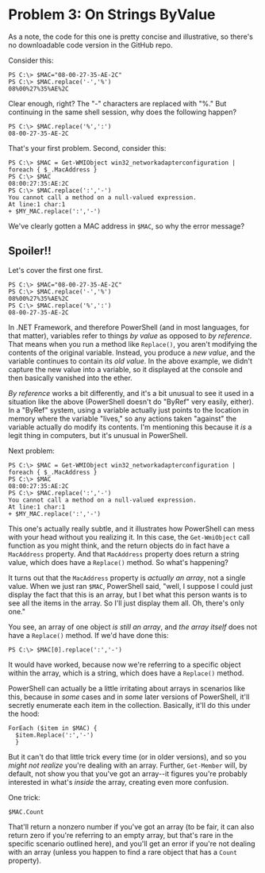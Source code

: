 # Problem 3: On Strings ByValue
As a note, the code for this one is pretty concise and illustrative, so there's no downloadable code version in the GitHub repo.

Consider this:

```
PS C:\> $MAC="08-00-27-35-AE-2C"
PS C:\> $MAC.replace('-','%')
08%00%27%35%AE%2C
```

Clear enough, right? The "-" characters are replaced with "%." But continuing in the same shell session, why does the following happen?

```
PS C:\> $MAC.replace('%',':')
08-00-27-35-AE-2C
```

That's your first problem. Second, consider this:

```
PS C:\> $MAC = Get-WMIObject win32_networkadapterconfiguration | foreach { $_.MacAddress }
PS C:\> $MAC
08:00:27:35:AE:2C
PS C:\> $MAC.replace(':','-')
You cannot call a method on a null-valued expression. 
At line:1 char:1
+ $MY_MAC.replace(':','-')
```

We've clearly gotten a MAC address in `$MAC`, so why the error message?

## Spoiler!!
Let's cover the first one first.

```
PS C:\> $MAC="08-00-27-35-AE-2C"
PS C:\> $MAC.replace('-','%')
08%00%27%35%AE%2C
PS C:\> $MAC.replace('%',':')
08-00-27-35-AE-2C
```

In .NET Framework, and therefore PowerShell (and in most languages, for that matter), variables refer to things _by value_ as opposed to _by reference_. That means when you run a method like `Replace()`, you aren't modifying the contents of the original variable. Instead, you produce a _new value_, and the variable continues to contain its _old value_. In the above example, we didn't capture the new value into a variable, so it displayed at the console and then basically vanished into the ether.

_By reference_ works a bit differently, and it's a bit unusual to see it used in a situation like the above (PowerShell doesn't do "ByRef" very easily, either). In a "ByRef" system, using a variable actually just points to the location in memory where the variable "lives," so any actions taken "against" the variable actually do modify its contents. I'm mentioning this because it _is_ a legit thing in computers, but it's unusual in PowerShell.

Next problem:

```
PS C:\> $MAC = Get-WMIObject win32_networkadapterconfiguration | foreach { $_.MacAddress }
PS C:\> $MAC
08:00:27:35:AE:2C
PS C:\> $MAC.replace(':','-')
You cannot call a method on a null-valued expression. 
At line:1 char:1
+ $MY_MAC.replace(':','-')
```

This one's actually really subtle, and it illustrates how PowerShell can mess with your head without you realizing it. In this case, the `Get-WmiObject` call function as you might think, and the return objects do in fact have a `MacAddress` property. And that `MacAddress` property does return a string value, which does have a `Replace()` method. So what's happening?

It turns out that the `MacAddress` property is _actually an array_, not a single value. When we just ran `$MAC`, PowerShell said, "well, I suppose I could just display the fact that this is an array, but I bet what this person wants is to see all the items in the array. So I'll just display them all. Oh, there's only one."

You see, an array of one object _is still an array_, and _the array itself_ does not have a `Replace()` method. If we'd have done this:

```
PS C:\> $MAC[0].replace(':','-')
```

It would have worked, because now we're referring to a specific object within the array, which is a string, which does have a `Replace()` method.

PowerShell can actually be a little irritating about arrays in scenarios like this, because in _some_ cases and in _some_ later versions of PowerShell, it'll secretly enumerate each item in the collection. Basically, it'll do this under the hood:

```
ForEach ($item in $MAC) {
  $item.Replace(':','-')
  }
 ```
 
But it can't do that little trick every time (or in older versions), and so you _might not realize_ you're dealing with an array. Further, `Get-Member` will, by default, not show you that you've got an array--it figures you're probably interested in what's _inside_ the array, creating even more confusion.
 
One trick:

```
$MAC.Count
```

That'll return a nonzero number if you've got an array (to be fair, it can also return zero if you're referring to an empty array, but that's rare in the specific scenario outlined here), and you'll get an error if you're not dealing with an array (unless you happen to find a rare object that has a `Count` property). 
